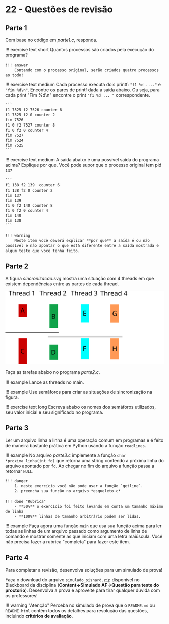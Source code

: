 # 22 - Questões de revisão


## Parte 1

Com base no código em *parte1.c*, responda.

!!! exercise text short
    Quantos processos são criados pela execução do programa?

    !!! answer
        Contando com o processo original, serão criados quatro processos ao todo!

!!! exercise text medium
    Cada processo executa dois printf: `"f1 %d ...."` e `"fim %d\n"`. Encontre os pares de printf dada a saída abaixo. Ou seja, para cada print "Fim %d\n" encontre o print `"f1 %d ... "` correspondente.

    ```
    f1 7525 f2 7526 counter 6
    f1 7525 f2 0 counter 2
    fim 7526
    f1 0 f2 7527 counter 8
    f1 0 f2 0 counter 4
    fim 7527
    fim 7524
    fim 7525
    ```

!!! exercise text medium
     A saída abaixo é uma possível saída do programa acima? Explique por que. Você pode supor que o processo original tem pid `137`

    ```
    f1 138 f2 139  counter 6
    f1 138 f2 0 counter 2
    fim 137
    fim 139
    f1 0 f2 140 counter 8
    f1 0 f2 0 counter 4
    fim 140
    fim 138
    ```

    !!! warning
        Neste item você deverá explicar **por que** a saída é ou não possível e não apontar o que está diferente entre a saída mostrada e algum teste que você tenha feito.


## Parte 2

A figura *sincronizacao.svg* mostra uma situação com 4 threads em que existem dependências entre as partes de cada thread.

![](sincronizacao.svg)

Faça as tarefas abaixo no programa *parte2.c*.

!!! example
    Lance as threads no main.

!!! example
    Use semáforos para criar as situações de sincronização na figura. 

!!! exercise text long
    Escreva abaixo os nomes dos semáforos utilizados, seu valor inicial e seu significado no programa.


## Parte 3

Ler um arquivo linha a linha é uma operação comum em programas e é feito de maneira bastante prática em Python usando a função `readlines`.

!!! example
    No arquivo *parte3.c* implemente a função `char *proxima_linha(int fd)` que retorna uma string contendo a próxima linha do arquivo apontado por `fd`. Ao chegar no fim do arquivo a função passa a retornar `NULL`.

    !!! danger
        1. neste exercício você não pode usar a função `getline`.
        2. preencha sua função no arquivo *esqueleto.c*

    !!! done "Rubrica"
        - **50%** o exercício foi feito levando em conta um tamanho máximo de linha
        - **100%** linhas de tamanho arbitrário podem ser lidas.

!!! example
    Faça agora uma função `main` que usa sua função acima para ler todas as linhas de um arquivo passado como argumento de linha de comando e mostrar somente as que iniciam com uma letra maiúscula. Você não precisa fazer a rubrica "completa" para fazer este item.

## Parte 4

Para completar a revisão, desenvolva soluções para um simulado de prova!

Faça o download do arquivo `simulado_sishard.zip` disponivel no Blackboard da disciplina (**Content->Simulado AF->Questão para teste do proctorio**). Desenvolva a prova e aproveite para tirar qualquer dúvida com os professores!

!!! warning "Atenção"
    Perceba no simulado de prova que o `README.md` ou `README.html` contém todos os detalhes para resolução das questões, incluindo **critérios de avaliação**.